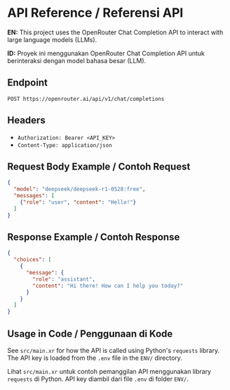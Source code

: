 # API Reference / Referensi API

**EN:**
This project uses the OpenRouter Chat Completion API to interact with large language models (LLMs).

**ID:**
Proyek ini menggunakan OpenRouter Chat Completion API untuk berinteraksi dengan model bahasa besar (LLM).

## Endpoint
```
POST https://openrouter.ai/api/v1/chat/completions
```

## Headers
- `Authorization: Bearer <API_KEY>`
- `Content-Type: application/json`

## Request Body Example / Contoh Request
```json
{
  "model": "deepseek/deepseek-r1-0528:free",
  "messages": [
    {"role": "user", "content": "Hello!"}
  ]
}
```

## Response Example / Contoh Response
```json
{
  "choices": [
    {
      "message": {
        "role": "assistant",
        "content": "Hi there! How can I help you today?"
      }
    }
  ]
}
```

## Usage in Code / Penggunaan di Kode
See `src/main.xr` for how the API is called using Python's `requests` library. The API key is loaded from the `.env` file in the `ENV/` directory.

Lihat `src/main.xr` untuk contoh pemanggilan API menggunakan library `requests` di Python. API key diambil dari file `.env` di folder `ENV/`.
